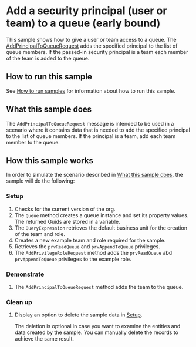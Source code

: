 # Add a security principal (user or team) to a queue (early bound)

This sample shows how to give a user or team access to a queue. The [AddPrincipalToQueueRequest](https://docs.microsoft.com/en-us/dotnet/api/microsoft.crm.sdk.messages.addprincipaltoqueuerequest?view=dynamics-general-ce-9) adds the specified principal to the list of queue members. If the passed-in security principal is a team each member of the team is added to the queue.

## How to run this sample

See [How to run samples](../../../How-to-run-samples.md) for information about how to run this sample.

## What this sample does

The `AddPrincipalToQueueRequest` message is intended to be used in a scenario where it contains data that is needed to add the specified principal to the list of queue members. If the principal is a team, add each team member to the queue.

## How this sample works

In order to simulate the scenario described in [What this sample does](#what-this-sample-does), the sample will do the following:

### Setup

1. Checks for the current version of the org.
2. The `Queue` method creates a queue instance and set its property values. The returned Guids are stored in a variable.
3. The `QueryExpression` retrieves the default business unit for the creation of the team and role.
4. Creates a new example team and role required for the sample.
5. Retrieves the `prvReadQueue` and `prvAppendToQueue` privileges.
6. The `AddPrivilegeRoleRequest` method adds the `prvReadQueue` abd `prvAppendToQueue` privileges to the example role.

### Demonstrate

1. The `AddPrincipalToQueueRequest` method adds the team to the queue.

### Clean up

1. Display an option to delete the sample data in [Setup](#setup).

    The deletion is optional in case you want to examine the entities and data created by the sample. You can manually delete the records to achieve the same result.
